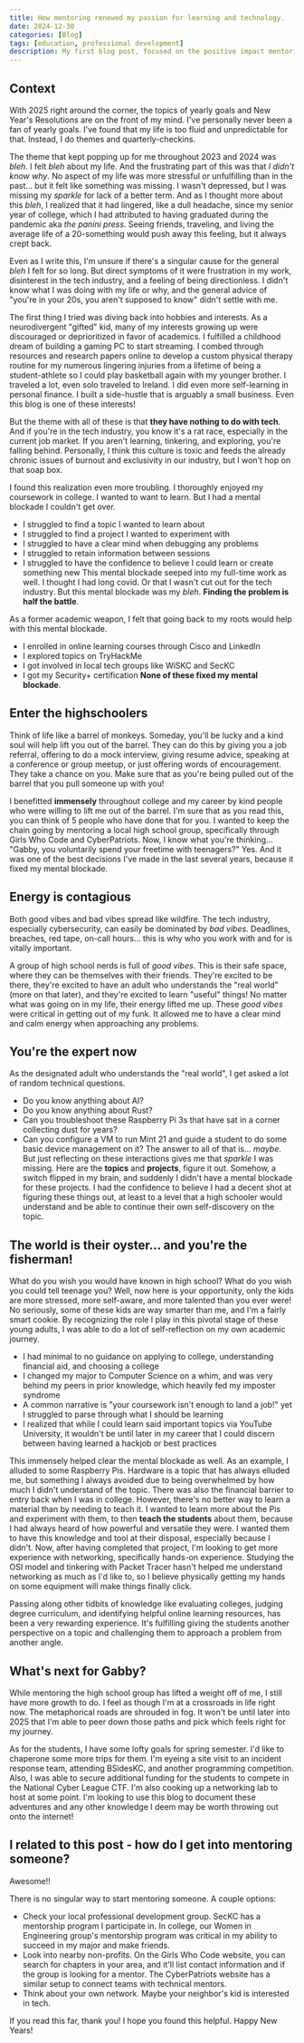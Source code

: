 ```yaml
---
title: How mentoring renewed my passion for learning and technology.
date: 2024-12-30
categories: [Blog]
tags: [education, professional development]
description: My first blog post, focused on the positive impact mentoring local high school students has on my personal and professional development.
---
```


## Context

With 2025 right around the corner, the topics of yearly goals and New Year's Resolutions are on the front of my mind. I've personally never been a fan of yearly goals. I've found that my life is too fluid and unpredictable for that. Instead, I do themes and quarterly-checkins. 

The theme that kept popping up for me throughout 2023 and 2024 was _bleh_. I felt _bleh_ about my life. And the frustrating part of this was that _I didn't know why_. No aspect of my life was more stressful or unfulfilling than in the past... but it felt like something was missing. I wasn't depressed, but I was missing my _sparkle_ for lack of a better term. And as I thought more about this _bleh_, I realized that it had lingered, like a dull headache, since my senior year of college, which I had attributed to having graduated during the pandemic aka _the panini press_. Seeing friends, traveling, and living the average life of a 20-something would push away this feeling, but it always crept back.

Even as I write this, I'm unsure if there's a singular cause for the general _bleh_ I felt for so long. But direct symptoms of it were frustration in my work, disinterest in the tech industry, and a feeling of being directionless. I didn't know what I was doing with my life or why, and the general advice of "you're in your 20s, you aren't supposed to know" didn't settle with me.

The first thing I tried was diving back into hobbies and interests. As a neurodivergent "gifted" kid, many of my interests growing up were discouraged or deprioritized in favor of academics. I fulfilled a childhood dream of building a gaming PC to start streaming. I combed through resources and research papers online to develop a custom physical therapy routine for my numerous lingering injuries from a lifetime of being a student-athlete so I could play basketball again with my younger brother. I traveled a lot, even solo traveled to Ireland. I did even more self-learning in personal finance. I built a side-hustle that is arguably a small business. Even this blog is one of these interests! 

But the theme with all of these is that **they have nothing to do with tech**. And if you're in the tech industry, you know it's a rat race, especially in the current job market. If you aren't learning, tinkering, and exploring, you're falling behind. Personally, I think this culture is toxic and feeds the already chronic issues of burnout and exclusivity in our industry, but I won't hop on that soap box.

I found this realization even more troubling. I thoroughly enjoyed my coursework in college. I wanted to want to learn. But I had a mental blockade I couldn't get over.
- I struggled to find a topic I wanted to learn about
- I struggled to find a project I wanted to experiment with
- I struggled to have a clear mind when debugging any problems
- I struggled to retain information between sessions
- I struggled to have the confidence to believe I could learn or create something new
This mental blockade seeped into my full-time work as well. I thought I had long covid. Or that I wasn't cut out for the tech industry. But this mental blockade was my _bleh_. **Finding the problem is half the battle**.

As a former academic weapon, I felt that going back to my roots would help with this mental blockade.
- I enrolled in online learning courses through Cisco and LinkedIn
- I explored topics on TryHackMe
- I got involved in local tech groups like WiSKC and SecKC
- I got my Security+ certification
**None of these fixed my mental blockade**.

## Enter the highschoolers

Think of life like a barrel of monkeys. Someday, you'll be lucky and a kind soul will help lift you out of the barrel. They can do this by giving you a job referral, offering to do a mock interview, giving resume advice, speaking at a conference or group meetup, or just offering words of encouragement. They take a chance on you. Make sure that as you're being pulled out of the barrel that you pull someone up with you!

I benefitted **immensely** throughout college and my career by kind people who were willing to lift me out of the barrel. I'm sure that as you read this, you can think of 5 people who have done that for you. I wanted to keep the chain going by mentoring a local high school group, specifically through Girls Who Code and CyberPatriots. Now, I know what you're thinking... "Gabby, you voluntarily spend your freetime with teenagers?" Yes. And it was one of the best decisions I've made in the last several years, because it fixed my mental blockade.

## Energy is contagious
Both good vibes and bad vibes spread like wildfire. The tech industry, especially cybersecurity, can easily be dominated by _bad vibes_. Deadlines, breaches, red tape, on-call hours... this is why who you work with and for is vitally important. 

A group of high school nerds is full of _good vibes_. This is their safe space, where they can be themselves with their friends. They're excited to be there, they're excited to have an adult who understands the "real world" (more on that later), and they're excited to learn "useful" things! No matter what was going on in my life, their energy lifted me up. These _good vibes_ were critical in getting out of my funk. It allowed me to have a clear mind and calm energy when approaching any problems.

## You're the expert now
As the designated adult who understands the "real world", I get asked a lot of random technical questions. 
- Do you know anything about AI?
- Do you know anything about Rust? 
- Can you troubleshoot these Raspberry Pi 3s that have sat in a corner collecting dust for years? 
- Can you configure a VM to run Mint 21 and guide a student to do some basic device management on it? 
The answer to all of that is... _maybe_. But just reflecting on these interactions gives me that _sparkle_ I was missing. Here are the **topics** and **projects**, figure it out. Somehow, a switch flipped in my brain, and suddenly I didn't have a mental blockade for these projects. I had the confidence to believe I had a decent shot at figuring these things out, at least to a level that a high schooler would understand and be able to continue their own self-discovery on the topic.

## The world is their oyster... and you're the fisherman!
What do you wish you would have known in high school? What do you wish you could tell teenage you? Well, now here is your opportunity, only the kids are more stressed, more self-aware, and more talented than you ever were!
No seriously, some of these kids are way smarter than me, and I'm a fairly smart cookie.
By recognizing the role I play in this pivotal stage of these young adults, I was able to do a lot of self-reflection on my own academic journey.
- I had minimal to no guidance on applying to college, understanding financial aid, and choosing a college
- I changed my major to Computer Science on a whim, and was very behind my peers in prior knowledge, which heavily fed my imposter syndrome
- A common narrative is "your coursework isn't enough to land a job!" yet I struggled to parse through what I should be learning
- I realized that while I could learn said important topics via YouTube University, it wouldn't be until later in my career that I could discern between having learned a hackjob or best practices

This immensely helped clear the mental blockade as well. As an example, I alluded to some Raspberry Pis. Hardware is a topic that has always elluded me, but something I always avoided due to being overwhelmed by how much I didn't understand of the topic. There was also the financial barrier to entry back when I was in college. However, there's no better way to learn a material than by needing to teach it. I wanted to learn more about the Pis and experiment with them, to then **teach the students** about them, because I had always heard of how powerful and versatile they were. I wanted them to have this knowledge and tool at their disposal, especially because I didn't. Now, after having completed that project, I'm looking to get more experience with networking, specifically hands-on experience. Studying the OSI model and tinkering with Packet Tracer hasn't helped me understand networking as much as I'd like to, so I believe physically getting my hands on some equipment will make things finally click.

Passing along other tidbits of knowledge like evaluating colleges, judging degree curriculum, and identifying helpful online learning resources, has been a very rewarding experience. It's fulfilling giving the students another perspective on a topic and challenging them to approach a problem from another angle.

## What's next for Gabby?
While mentoring the high school group has lifted a weight off of me, I still have more growth to do. I feel as though I'm at a crossroads in life right now. The metaphorical roads are shrouded in fog. It won't be until later into 2025 that I'm able to peer down those paths and pick which feels right for my journey.

As for the students, I have some lofty goals for spring semester. I'd like to chaperone some more trips for them. I'm eyeing a site visit to an incident response team, attending BSidesKC, and another programming competition. Also, I was able to secure additional funding for the students to compete in the National Cyber League CTF. I'm also cooking up a networking lab to host at some point. I'm looking to use this blog to document these adventures and any other knowledge I deem may be worth throwing out onto the internet!

## I related to this post - how do I get into mentoring someone?
Awesome!!

There is no singular way to start mentoring someone. A couple options:
- Check your local professional development group. SecKC has a mentorship program I participate in. In college, our Women in Engineering group's mentorship program was critical in my ability to succeed in my major and make friends.
- Look into nearby non-profits. On the Girls Who Code website, you can search for chapters in your area, and it'll list contact information and if the group is looking for a mentor. The CyberPatriots website has a similar setup to connect teams with technical mentors.
- Think about your own network. Maybe your neighbor's kid is interested in tech. 

If you read this far, thank you! I hope you found this helpful. Happy New Years!